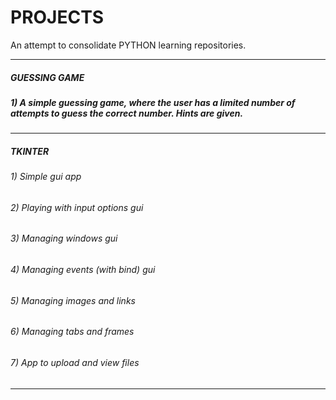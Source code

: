 # PROJECTS
An attempt to consolidate PYTHON learning repositories.
***
##### GUESSING GAME<br>
##### 1) A simple guessing game, where the user has a limited number of attempts to guess the correct number. Hints are given.<br>

***
##### TKINTER<br>
###### 1) Simple gui app<br>
###### 2) Playing with input options gui<br>
###### 3) Managing windows gui<br>
###### 4) Managing events (with bind) gui<br>
###### 5) Managing images and links<br>
###### 6) Managing tabs and frames<br>
###### 7) App to upload and view files<br>
***
